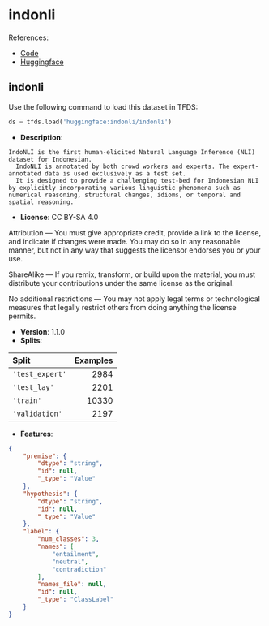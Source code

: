 # indonli

References:

*   [Code](https://github.com/huggingface/datasets/blob/master/datasets/indonli)
*   [Huggingface](https://huggingface.co/datasets/indonli)


## indonli


Use the following command to load this dataset in TFDS:

```python
ds = tfds.load('huggingface:indonli/indonli')
```

*   **Description**:

```
IndoNLI is the first human-elicited Natural Language Inference (NLI) dataset for Indonesian.
  IndoNLI is annotated by both crowd workers and experts. The expert-annotated data is used exclusively as a test set.
  It is designed to provide a challenging test-bed for Indonesian NLI by explicitly incorporating various linguistic phenomena such as numerical reasoning, structural changes, idioms, or temporal and spatial reasoning.
```

*   **License**: 
  CC BY-SA 4.0

  Attribution — You must give appropriate credit, provide a link to the license, and indicate if changes were made. You may do so in any reasonable manner, but not in any way that suggests the licensor endorses you or your use.

  ShareAlike — If you remix, transform, or build upon the material, you must distribute your contributions under the same license as the original.

  No additional restrictions — You may not apply legal terms or technological measures that legally restrict others from doing anything the license permits.


*   **Version**: 1.1.0
*   **Splits**:

Split  | Examples
:----- | -------:
`'test_expert'` | 2984
`'test_lay'` | 2201
`'train'` | 10330
`'validation'` | 2197

*   **Features**:

```json
{
    "premise": {
        "dtype": "string",
        "id": null,
        "_type": "Value"
    },
    "hypothesis": {
        "dtype": "string",
        "id": null,
        "_type": "Value"
    },
    "label": {
        "num_classes": 3,
        "names": [
            "entailment",
            "neutral",
            "contradiction"
        ],
        "names_file": null,
        "id": null,
        "_type": "ClassLabel"
    }
}
```


